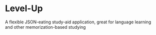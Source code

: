 # Level-Up

A flexible JSON-eating study-aid application, great for language learning and other memorization-based studying
